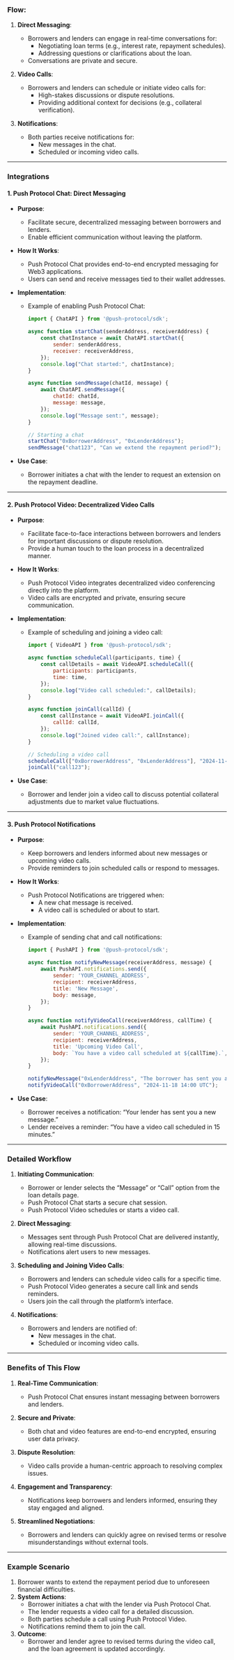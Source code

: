### **Flow**:
1. **Direct Messaging**:
   - Borrowers and lenders can engage in real-time conversations for:
     - Negotiating loan terms (e.g., interest rate, repayment schedules).
     - Addressing questions or clarifications about the loan.
   - Conversations are private and secure.

2. **Video Calls**:
   - Borrowers and lenders can schedule or initiate video calls for:
     - High-stakes discussions or dispute resolutions.
     - Providing additional context for decisions (e.g., collateral verification).

3. **Notifications**:
   - Both parties receive notifications for:
     - New messages in the chat.
     - Scheduled or incoming video calls.

---

### **Integrations**

#### **1. Push Protocol Chat: Direct Messaging**
- **Purpose**:
  - Facilitate secure, decentralized messaging between borrowers and lenders.
  - Enable efficient communication without leaving the platform.

- **How It Works**:
  - Push Protocol Chat provides end-to-end encrypted messaging for Web3 applications.
  - Users can send and receive messages tied to their wallet addresses.

- **Implementation**:
  - Example of enabling Push Protocol Chat:
    ```javascript
    import { ChatAPI } from '@push-protocol/sdk';

    async function startChat(senderAddress, receiverAddress) {
        const chatInstance = await ChatAPI.startChat({
            sender: senderAddress,
            receiver: receiverAddress,
        });
        console.log("Chat started:", chatInstance);
    }

    async function sendMessage(chatId, message) {
        await ChatAPI.sendMessage({
            chatId: chatId,
            message: message,
        });
        console.log("Message sent:", message);
    }

    // Starting a chat
    startChat("0xBorrowerAddress", "0xLenderAddress");
    sendMessage("chat123", "Can we extend the repayment period?");
    ```

- **Use Case**:
  - Borrower initiates a chat with the lender to request an extension on the repayment deadline.

---

#### **2. Push Protocol Video: Decentralized Video Calls**
- **Purpose**:
  - Facilitate face-to-face interactions between borrowers and lenders for important discussions or dispute resolution.
  - Provide a human touch to the loan process in a decentralized manner.

- **How It Works**:
  - Push Protocol Video integrates decentralized video conferencing directly into the platform.
  - Video calls are encrypted and private, ensuring secure communication.

- **Implementation**:
  - Example of scheduling and joining a video call:
    ```javascript
    import { VideoAPI } from '@push-protocol/sdk';

    async function scheduleCall(participants, time) {
        const callDetails = await VideoAPI.scheduleCall({
            participants: participants,
            time: time,
        });
        console.log("Video call scheduled:", callDetails);
    }

    async function joinCall(callId) {
        const callInstance = await VideoAPI.joinCall({
            callId: callId,
        });
        console.log("Joined video call:", callInstance);
    }

    // Scheduling a video call
    scheduleCall(["0xBorrowerAddress", "0xLenderAddress"], "2024-11-18T14:00:00Z");
    joinCall("call123");
    ```

- **Use Case**:
  - Borrower and lender join a video call to discuss potential collateral adjustments due to market value fluctuations.

---

#### **3. Push Protocol Notifications**
- **Purpose**:
  - Keep borrowers and lenders informed about new messages or upcoming video calls.
  - Provide reminders to join scheduled calls or respond to messages.

- **How It Works**:
  - Push Protocol Notifications are triggered when:
    - A new chat message is received.
    - A video call is scheduled or about to start.

- **Implementation**:
  - Example of sending chat and call notifications:
    ```javascript
    import { PushAPI } from '@push-protocol/sdk';

    async function notifyNewMessage(receiverAddress, message) {
        await PushAPI.notifications.send({
            sender: 'YOUR_CHANNEL_ADDRESS',
            recipient: receiverAddress,
            title: 'New Message',
            body: message,
        });
    }

    async function notifyVideoCall(receiverAddress, callTime) {
        await PushAPI.notifications.send({
            sender: 'YOUR_CHANNEL_ADDRESS',
            recipient: receiverAddress,
            title: 'Upcoming Video Call',
            body: `You have a video call scheduled at ${callTime}.`,
        });
    }

    notifyNewMessage("0xLenderAddress", "The borrower has sent you a new message.");
    notifyVideoCall("0xBorrowerAddress", "2024-11-18 14:00 UTC");
    ```

- **Use Case**:
  - Borrower receives a notification: “Your lender has sent you a new message.”
  - Lender receives a reminder: “You have a video call scheduled in 15 minutes.”

---

### **Detailed Workflow**

1. **Initiating Communication**:
   - Borrower or lender selects the “Message” or “Call” option from the loan details page.
   - Push Protocol Chat starts a secure chat session.
   - Push Protocol Video schedules or starts a video call.

2. **Direct Messaging**:
   - Messages sent through Push Protocol Chat are delivered instantly, allowing real-time discussions.
   - Notifications alert users to new messages.

3. **Scheduling and Joining Video Calls**:
   - Borrowers and lenders can schedule video calls for a specific time.
   - Push Protocol Video generates a secure call link and sends reminders.
   - Users join the call through the platform’s interface.

4. **Notifications**:
   - Borrowers and lenders are notified of:
     - New messages in the chat.
     - Scheduled or incoming video calls.

---

### **Benefits of This Flow**

1. **Real-Time Communication**:
   - Push Protocol Chat ensures instant messaging between borrowers and lenders.

2. **Secure and Private**:
   - Both chat and video features are end-to-end encrypted, ensuring user data privacy.

3. **Dispute Resolution**:
   - Video calls provide a human-centric approach to resolving complex issues.

4. **Engagement and Transparency**:
   - Notifications keep borrowers and lenders informed, ensuring they stay engaged and aligned.

5. **Streamlined Negotiations**:
   - Borrowers and lenders can quickly agree on revised terms or resolve misunderstandings without external tools.

---

### **Example Scenario**

1. Borrower wants to extend the repayment period due to unforeseen financial difficulties.
2. **System Actions**:
   - Borrower initiates a chat with the lender via Push Protocol Chat.
   - The lender requests a video call for a detailed discussion.
   - Both parties schedule a call using Push Protocol Video.
   - Notifications remind them to join the call.
3. **Outcome**:
   - Borrower and lender agree to revised terms during the video call, and the loan agreement is updated accordingly.
